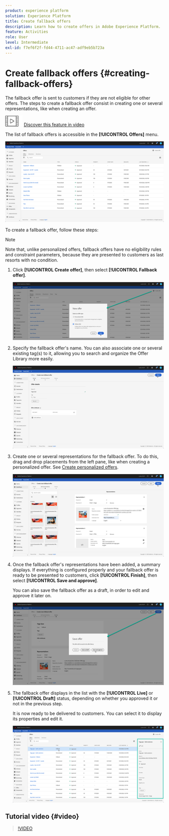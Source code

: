 ```yaml
---
product: experience platform
solution: Experience Platform
title: Create fallback offers
description: Learn how to create offers in Adobe Experience Platform.
feature: Activities
role: User
level: Intermediate
exl-id: f7ef6f2f-fd44-4711-ac47-adf9eb5b723a
---
```

# Create fallback offers {#creating-fallback-offers}

The fallback offer is sent to customers if they are not eligible for other offers. The steps to create a fallback offer consist in creating one or several representations, like when creating an offer.

![](../assets/do-not-localize/how-to-video.png) [Discover this feature in video](#video)

The list of fallback offers is accessible in the **[!UICONTROL Offers]** menu.

![](../assets/offers_list.png)

To create a fallback offer, follow these steps:

>[!NOTE]
>
>Note that, unlike personalized offers, fallback offers have no eligibility rules and constraint parameters, because they are presented to customers as last resorts with no condition.

1. Click **[!UICONTROL Create offer]**, then select **[!UICONTROL Fallback offer]**.

    ![](../assets/create_fallback.png)

1. Specify the fallback offer's name. You can also associate one or several existing tag(s) to it, allowing you to search and organize the Offer Library more easily. 

    ![](../assets/fallback_details.png)
    
1. Create one or several representations for the fallback offer. To do this, drag and drop placements from the left pane, like when creating a personalized offer. See [Create personalized offers](../offer-library/creating-personalized-offers.md).

    ![](../assets/fallback_content.png)

1. Once the fallback offer's representations have been added, a summary displays. If everything is configured properly and your fallback offer is ready to be presented to customers, click **[!UICONTROL Finish]**, then select **[!UICONTROL Save and approve]**.

    You can also save the fallback offer as a draft, in order to edit and approve it later on.

    ![](../assets/fallback_review.png)

1. The fallback offer displays in the list with the **[!UICONTROL Live]** or **[!UICONTROL Draft]** status, depending on whether you approved it or not in the previous step.

    It is now ready to be delivered to customers. You can select it to display its properties and edit it. <!-- no suppression? -->

    ![](../assets/fallback_created.png)

## Tutorial video {#video}


>[!VIDEO](https://video.tv.adobe.com/v/329383?quality=12)
